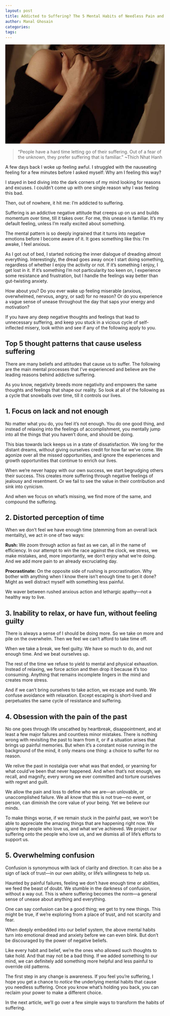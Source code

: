 ```yaml
---
layout: post
title: Addicted to Suffering? The 5 Mental Habits of Needless Pain and Struggle
author: Manal Ghosain
categories:
tags:
---
```


![Suffering](/images/suffer.jpg)

 > “People have a hard time letting go of their suffering. Out of a fear of the unknown, they prefer suffering that is familiar.” ~Thich Nhat Hanh

A few days back I woke up feeling awful. I struggled with the nauseating feeling for a few minutes before I asked myself: Why am I feeling this way?

I stayed in bed diving into the dark corners of my mind looking for reasons and excuses. I couldn’t come up with one single reason why I was feeling this bad. 

Then, out of nowhere, it hit me: I’m addicted to suffering. 

Suffering is an addictive negative attitude that creeps up on us and builds momentum over time, till it takes over. For me, this unease is familiar. It’s my default feeling, unless I’m really excited about something.

The mental pattern is so deeply ingrained that it turns into negative emotions before I become aware of it. It goes something like this: I’m awake, I feel anxious.

As I got out of bed, I started noticing the inner dialogue of dreading almost everything. Interestingly, the dread goes away once I start doing something, regardless of whether I enjoy the activity or not. If it’s something I enjoy, I get lost in it. If it’s something I’m not particularity too keen on, I experience some resistance and frustration, but I handle the feelings way better than gut-twisting anxiety.

How about you? Do you ever wake up feeling miserable (anxious, overwhelmed, nervous, angry, or sad) for no reason? Or do you experience a vague sense of unease throughout the day that saps your energy and motivation?

If you have any deep negative thoughts and feelings that lead to unnecessary suffering, and keep you stuck in a vicious cycle of self-inflected misery, look within and see if any of the following apply to you.

## Top 5 thought patterns that cause useless suffering

There are many beliefs and attitudes that cause us to suffer. The following are the main mental processes that I’ve experienced and believe are the leading reasons behind addictive suffering.

As you know, negativity breeds more negativity and empowers the same thoughts and feelings that shape our reality. So look at all of the following as a cycle that snowballs over time, till it controls our lives.

## 1. Focus on lack and not enough

No matter what you do, you feel it’s not enough. You do one good thing, and instead of relaxing into the feelings of accomplishment, you mentally jump into all the things that you haven’t done, and should be doing.

This bias towards lack keeps us in a state of dissatisfaction. We long for the distant dreams, without giving ourselves credit for how far we’ve come. We agonize over all the missed opportunities, and ignore the experiences and growth opportunities that continue to enrich our lives.

When we’re never happy with our own success, we start begrudging others their success. This creates more suffering through negative feelings of jealousy and resentment. Or we fail to see the value in their contribution and sink into cynicism.

And when we focus on what’s missing, we find more of the same, and compound the suffering.

## 2. Distorted perception of time

When we don’t feel we have enough time (stemming from an overall lack mentality), we act in one of two ways:

**Rush:** We zoom through action as fast as we can, all in the name of efficiency. In our attempt to win the race against the clock, we stress, we make mistakes, and, more importantly, we don’t enjoy what we’re doing. And we add more pain to an already excruciating day.

**Procrastinate:** On the opposite side of rushing is procrastination. Why bother with anything when I know there isn’t enough time to get it done? Might as well distract myself with something less painful.

We waver between rushed anxious action and lethargic apathy—not a healthy way to live.

## 3. Inability to relax, or have fun, without feeling guilty

There is always a sense of I should be doing more. So we take on more and pile on the overwhelm. Then we feel we can’t afford to take time off. 

When we take a break, we feel guilty. We have so much to do, and not enough time. And we beat ourselves up.

The rest of the time we refuse to yield to mental and physical exhaustion. Instead of relaxing, we force action and then drop it because it’s too consuming. Anything that remains incomplete lingers in the mind and creates more stress.

And if we can’t bring ourselves to take action, we escape and numb. We confuse avoidance with relaxation. Except escaping is short-lived and perpetuates the same cycle of resistance and suffering.

## 4. Obsession with the pain of the past

No one goes through life unscathed by heartbreak, disappointment, and at least a few major failures and countless minor mistakes. There is nothing wrong with revisiting the past to learn from it, or if a situation arises that brings up painful memories. But when it’s a constant noise running in the background of the mind, it only means one thing: a choice to suffer for no reason.

We relive the past in nostalgia over what was that ended, or yearning for what could’ve been that never happened. And when that’s not enough, we recall, and magnify, every wrong we ever committed and torture ourselves with regret and guilt.

We allow the pain and loss to define who we are—an unlovable, or unaccomplished failure. We all _know_ that this is not true—no event, or person, can diminish the core value of your being. Yet we believe our minds.

To make things worse, if we remain stuck in the painful past, we won’t be able to appreciate the amazing things that are happening right now. We ignore the people who love us, and what we’ve achieved. We project our suffering onto the people who love us, and we dismiss all of life’s efforts to support us.

## 5. Overwhelming confusion 

Confusion is synonymous with lack of clarity and direction. It can also be a sign of lack of trust—in our own ability, or life’s willingness to help us.

Haunted by painful failures, feeling we don’t have enough time or abilities, we feed the beast of doubt. We stumble in the darkness of confusion, without a way out. This is where suffering becomes the norm—a general sense of unease about anything and everything.

One can say confusion can be a good thing; we get to try new things. This might be true, if we’re exploring from a place of trust, and not scarcity and fear.

When deeply embedded into our belief system, the above mental habits turn into emotional dread and anxiety before we can even blink. But don’t be discouraged by the power of negative beliefs. 

Like every habit and belief, we’re the ones who allowed such thoughts to take hold. And that may not be a bad thing. If we added something to our mind, we can definitely add something more helpful and less painful to override old patterns. 

The first step in any change is awareness. If you feel you’re suffering, I hope you get a chance to _notice_ the underlying mental habits that cause you needless suffering. Once you know what’s holding you back, you can reclaim your power to make a different choice.

In the next article, we’ll go over a few simple ways to transform the habits of suffering.

